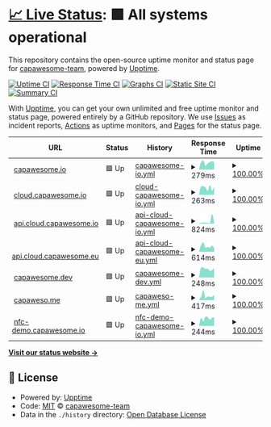 # [📈 Live Status](https://capawesome-team.github.io/status): <!--live status--> **🟩 All systems operational**

This repository contains the open-source uptime monitor and status page for [capawesome-team](https://capawesome-team.github.io/status), powered by [Upptime](https://github.com/upptime/upptime).

[![Uptime CI](https://github.com/capawesome-team/status/workflows/Uptime%20CI/badge.svg)](https://github.com/capawesome-team/status/actions?query=workflow%3A%22Uptime+CI%22)
[![Response Time CI](https://github.com/capawesome-team/status/workflows/Response%20Time%20CI/badge.svg)](https://github.com/capawesome-team/status/actions?query=workflow%3A%22Response+Time+CI%22)
[![Graphs CI](https://github.com/capawesome-team/status/workflows/Graphs%20CI/badge.svg)](https://github.com/capawesome-team/status/actions?query=workflow%3A%22Graphs+CI%22)
[![Static Site CI](https://github.com/capawesome-team/status/workflows/Static%20Site%20CI/badge.svg)](https://github.com/capawesome-team/status/actions?query=workflow%3A%22Static+Site+CI%22)
[![Summary CI](https://github.com/capawesome-team/status/workflows/Summary%20CI/badge.svg)](https://github.com/capawesome-team/status/actions?query=workflow%3A%22Summary+CI%22)

With [Upptime](https://upptime.js.org), you can get your own unlimited and free uptime monitor and status page, powered entirely by a GitHub repository. We use [Issues](https://github.com/capawesome-team/status/issues) as incident reports, [Actions](https://github.com/capawesome-team/status/actions) as uptime monitors, and [Pages](https://capawesome-team.github.io/status) for the status page.

<!--start: status pages-->
<!-- This summary is generated by Upptime (https://github.com/upptime/upptime) -->
<!-- Do not edit this manually, your changes will be overwritten -->
<!-- prettier-ignore -->
| URL | Status | History | Response Time | Uptime |
| --- | ------ | ------- | ------------- | ------ |
| <img alt="" src="https://icons.duckduckgo.com/ip3/capawesome.io.ico" height="13"> [capawesome.io](https://capawesome.io) | 🟩 Up | [capawesome-io.yml](https://github.com/capawesome-team/status/commits/HEAD/history/capawesome-io.yml) | <details><summary><img alt="Response time graph" src="./graphs/capawesome-io/response-time-week.png" height="20"> 279ms</summary><br><a href="https://status.capawesome.io/history/capawesome-io"><img alt="Response time 285" src="https://img.shields.io/endpoint?url=https%3A%2F%2Fraw.githubusercontent.com%2Fcapawesome-team%2Fstatus%2FHEAD%2Fapi%2Fcapawesome-io%2Fresponse-time.json"></a><br><a href="https://status.capawesome.io/history/capawesome-io"><img alt="24-hour response time 322" src="https://img.shields.io/endpoint?url=https%3A%2F%2Fraw.githubusercontent.com%2Fcapawesome-team%2Fstatus%2FHEAD%2Fapi%2Fcapawesome-io%2Fresponse-time-day.json"></a><br><a href="https://status.capawesome.io/history/capawesome-io"><img alt="7-day response time 279" src="https://img.shields.io/endpoint?url=https%3A%2F%2Fraw.githubusercontent.com%2Fcapawesome-team%2Fstatus%2FHEAD%2Fapi%2Fcapawesome-io%2Fresponse-time-week.json"></a><br><a href="https://status.capawesome.io/history/capawesome-io"><img alt="30-day response time 257" src="https://img.shields.io/endpoint?url=https%3A%2F%2Fraw.githubusercontent.com%2Fcapawesome-team%2Fstatus%2FHEAD%2Fapi%2Fcapawesome-io%2Fresponse-time-month.json"></a><br><a href="https://status.capawesome.io/history/capawesome-io"><img alt="1-year response time 215" src="https://img.shields.io/endpoint?url=https%3A%2F%2Fraw.githubusercontent.com%2Fcapawesome-team%2Fstatus%2FHEAD%2Fapi%2Fcapawesome-io%2Fresponse-time-year.json"></a></details> | <details><summary><a href="https://status.capawesome.io/history/capawesome-io">100.00%</a></summary><a href="https://status.capawesome.io/history/capawesome-io"><img alt="All-time uptime 100.00%" src="https://img.shields.io/endpoint?url=https%3A%2F%2Fraw.githubusercontent.com%2Fcapawesome-team%2Fstatus%2FHEAD%2Fapi%2Fcapawesome-io%2Fuptime.json"></a><br><a href="https://status.capawesome.io/history/capawesome-io"><img alt="24-hour uptime 100.00%" src="https://img.shields.io/endpoint?url=https%3A%2F%2Fraw.githubusercontent.com%2Fcapawesome-team%2Fstatus%2FHEAD%2Fapi%2Fcapawesome-io%2Fuptime-day.json"></a><br><a href="https://status.capawesome.io/history/capawesome-io"><img alt="7-day uptime 100.00%" src="https://img.shields.io/endpoint?url=https%3A%2F%2Fraw.githubusercontent.com%2Fcapawesome-team%2Fstatus%2FHEAD%2Fapi%2Fcapawesome-io%2Fuptime-week.json"></a><br><a href="https://status.capawesome.io/history/capawesome-io"><img alt="30-day uptime 100.00%" src="https://img.shields.io/endpoint?url=https%3A%2F%2Fraw.githubusercontent.com%2Fcapawesome-team%2Fstatus%2FHEAD%2Fapi%2Fcapawesome-io%2Fuptime-month.json"></a><br><a href="https://status.capawesome.io/history/capawesome-io"><img alt="1-year uptime 100.00%" src="https://img.shields.io/endpoint?url=https%3A%2F%2Fraw.githubusercontent.com%2Fcapawesome-team%2Fstatus%2FHEAD%2Fapi%2Fcapawesome-io%2Fuptime-year.json"></a></details>
| <img alt="" src="https://icons.duckduckgo.com/ip3/cloud.capawesome.io.ico" height="13"> [cloud.capawesome.io](https://cloud.capawesome.io) | 🟩 Up | [cloud-capawesome-io.yml](https://github.com/capawesome-team/status/commits/HEAD/history/cloud-capawesome-io.yml) | <details><summary><img alt="Response time graph" src="./graphs/cloud-capawesome-io/response-time-week.png" height="20"> 263ms</summary><br><a href="https://status.capawesome.io/history/cloud-capawesome-io"><img alt="Response time 230" src="https://img.shields.io/endpoint?url=https%3A%2F%2Fraw.githubusercontent.com%2Fcapawesome-team%2Fstatus%2FHEAD%2Fapi%2Fcloud-capawesome-io%2Fresponse-time.json"></a><br><a href="https://status.capawesome.io/history/cloud-capawesome-io"><img alt="24-hour response time 264" src="https://img.shields.io/endpoint?url=https%3A%2F%2Fraw.githubusercontent.com%2Fcapawesome-team%2Fstatus%2FHEAD%2Fapi%2Fcloud-capawesome-io%2Fresponse-time-day.json"></a><br><a href="https://status.capawesome.io/history/cloud-capawesome-io"><img alt="7-day response time 263" src="https://img.shields.io/endpoint?url=https%3A%2F%2Fraw.githubusercontent.com%2Fcapawesome-team%2Fstatus%2FHEAD%2Fapi%2Fcloud-capawesome-io%2Fresponse-time-week.json"></a><br><a href="https://status.capawesome.io/history/cloud-capawesome-io"><img alt="30-day response time 223" src="https://img.shields.io/endpoint?url=https%3A%2F%2Fraw.githubusercontent.com%2Fcapawesome-team%2Fstatus%2FHEAD%2Fapi%2Fcloud-capawesome-io%2Fresponse-time-month.json"></a><br><a href="https://status.capawesome.io/history/cloud-capawesome-io"><img alt="1-year response time 230" src="https://img.shields.io/endpoint?url=https%3A%2F%2Fraw.githubusercontent.com%2Fcapawesome-team%2Fstatus%2FHEAD%2Fapi%2Fcloud-capawesome-io%2Fresponse-time-year.json"></a></details> | <details><summary><a href="https://status.capawesome.io/history/cloud-capawesome-io">100.00%</a></summary><a href="https://status.capawesome.io/history/cloud-capawesome-io"><img alt="All-time uptime 100.00%" src="https://img.shields.io/endpoint?url=https%3A%2F%2Fraw.githubusercontent.com%2Fcapawesome-team%2Fstatus%2FHEAD%2Fapi%2Fcloud-capawesome-io%2Fuptime.json"></a><br><a href="https://status.capawesome.io/history/cloud-capawesome-io"><img alt="24-hour uptime 100.00%" src="https://img.shields.io/endpoint?url=https%3A%2F%2Fraw.githubusercontent.com%2Fcapawesome-team%2Fstatus%2FHEAD%2Fapi%2Fcloud-capawesome-io%2Fuptime-day.json"></a><br><a href="https://status.capawesome.io/history/cloud-capawesome-io"><img alt="7-day uptime 100.00%" src="https://img.shields.io/endpoint?url=https%3A%2F%2Fraw.githubusercontent.com%2Fcapawesome-team%2Fstatus%2FHEAD%2Fapi%2Fcloud-capawesome-io%2Fuptime-week.json"></a><br><a href="https://status.capawesome.io/history/cloud-capawesome-io"><img alt="30-day uptime 100.00%" src="https://img.shields.io/endpoint?url=https%3A%2F%2Fraw.githubusercontent.com%2Fcapawesome-team%2Fstatus%2FHEAD%2Fapi%2Fcloud-capawesome-io%2Fuptime-month.json"></a><br><a href="https://status.capawesome.io/history/cloud-capawesome-io"><img alt="1-year uptime 100.00%" src="https://img.shields.io/endpoint?url=https%3A%2F%2Fraw.githubusercontent.com%2Fcapawesome-team%2Fstatus%2FHEAD%2Fapi%2Fcloud-capawesome-io%2Fuptime-year.json"></a></details>
| <img alt="" src="https://icons.duckduckgo.com/ip3/api.cloud.capawesome.io.ico" height="13"> [api.cloud.capawesome.io](https://api.cloud.capawesome.io) | 🟩 Up | [api-cloud-capawesome-io.yml](https://github.com/capawesome-team/status/commits/HEAD/history/api-cloud-capawesome-io.yml) | <details><summary><img alt="Response time graph" src="./graphs/api-cloud-capawesome-io/response-time-week.png" height="20"> 824ms</summary><br><a href="https://status.capawesome.io/history/api-cloud-capawesome-io"><img alt="Response time 252" src="https://img.shields.io/endpoint?url=https%3A%2F%2Fraw.githubusercontent.com%2Fcapawesome-team%2Fstatus%2FHEAD%2Fapi%2Fapi-cloud-capawesome-io%2Fresponse-time.json"></a><br><a href="https://status.capawesome.io/history/api-cloud-capawesome-io"><img alt="24-hour response time 180" src="https://img.shields.io/endpoint?url=https%3A%2F%2Fraw.githubusercontent.com%2Fcapawesome-team%2Fstatus%2FHEAD%2Fapi%2Fapi-cloud-capawesome-io%2Fresponse-time-day.json"></a><br><a href="https://status.capawesome.io/history/api-cloud-capawesome-io"><img alt="7-day response time 824" src="https://img.shields.io/endpoint?url=https%3A%2F%2Fraw.githubusercontent.com%2Fcapawesome-team%2Fstatus%2FHEAD%2Fapi%2Fapi-cloud-capawesome-io%2Fresponse-time-week.json"></a><br><a href="https://status.capawesome.io/history/api-cloud-capawesome-io"><img alt="30-day response time 381" src="https://img.shields.io/endpoint?url=https%3A%2F%2Fraw.githubusercontent.com%2Fcapawesome-team%2Fstatus%2FHEAD%2Fapi%2Fapi-cloud-capawesome-io%2Fresponse-time-month.json"></a><br><a href="https://status.capawesome.io/history/api-cloud-capawesome-io"><img alt="1-year response time 252" src="https://img.shields.io/endpoint?url=https%3A%2F%2Fraw.githubusercontent.com%2Fcapawesome-team%2Fstatus%2FHEAD%2Fapi%2Fapi-cloud-capawesome-io%2Fresponse-time-year.json"></a></details> | <details><summary><a href="https://status.capawesome.io/history/api-cloud-capawesome-io">100.00%</a></summary><a href="https://status.capawesome.io/history/api-cloud-capawesome-io"><img alt="All-time uptime 100.00%" src="https://img.shields.io/endpoint?url=https%3A%2F%2Fraw.githubusercontent.com%2Fcapawesome-team%2Fstatus%2FHEAD%2Fapi%2Fapi-cloud-capawesome-io%2Fuptime.json"></a><br><a href="https://status.capawesome.io/history/api-cloud-capawesome-io"><img alt="24-hour uptime 100.00%" src="https://img.shields.io/endpoint?url=https%3A%2F%2Fraw.githubusercontent.com%2Fcapawesome-team%2Fstatus%2FHEAD%2Fapi%2Fapi-cloud-capawesome-io%2Fuptime-day.json"></a><br><a href="https://status.capawesome.io/history/api-cloud-capawesome-io"><img alt="7-day uptime 100.00%" src="https://img.shields.io/endpoint?url=https%3A%2F%2Fraw.githubusercontent.com%2Fcapawesome-team%2Fstatus%2FHEAD%2Fapi%2Fapi-cloud-capawesome-io%2Fuptime-week.json"></a><br><a href="https://status.capawesome.io/history/api-cloud-capawesome-io"><img alt="30-day uptime 100.00%" src="https://img.shields.io/endpoint?url=https%3A%2F%2Fraw.githubusercontent.com%2Fcapawesome-team%2Fstatus%2FHEAD%2Fapi%2Fapi-cloud-capawesome-io%2Fuptime-month.json"></a><br><a href="https://status.capawesome.io/history/api-cloud-capawesome-io"><img alt="1-year uptime 100.00%" src="https://img.shields.io/endpoint?url=https%3A%2F%2Fraw.githubusercontent.com%2Fcapawesome-team%2Fstatus%2FHEAD%2Fapi%2Fapi-cloud-capawesome-io%2Fuptime-year.json"></a></details>
| <img alt="" src="https://icons.duckduckgo.com/ip3/api.cloud.capawesome.eu.ico" height="13"> [api.cloud.capawesome.eu](https://api.cloud.capawesome.eu) | 🟩 Up | [api-cloud-capawesome-eu.yml](https://github.com/capawesome-team/status/commits/HEAD/history/api-cloud-capawesome-eu.yml) | <details><summary><img alt="Response time graph" src="./graphs/api-cloud-capawesome-eu/response-time-week.png" height="20"> 614ms</summary><br><a href="https://status.capawesome.io/history/api-cloud-capawesome-eu"><img alt="Response time 1794" src="https://img.shields.io/endpoint?url=https%3A%2F%2Fraw.githubusercontent.com%2Fcapawesome-team%2Fstatus%2FHEAD%2Fapi%2Fapi-cloud-capawesome-eu%2Fresponse-time.json"></a><br><a href="https://status.capawesome.io/history/api-cloud-capawesome-eu"><img alt="24-hour response time 607" src="https://img.shields.io/endpoint?url=https%3A%2F%2Fraw.githubusercontent.com%2Fcapawesome-team%2Fstatus%2FHEAD%2Fapi%2Fapi-cloud-capawesome-eu%2Fresponse-time-day.json"></a><br><a href="https://status.capawesome.io/history/api-cloud-capawesome-eu"><img alt="7-day response time 614" src="https://img.shields.io/endpoint?url=https%3A%2F%2Fraw.githubusercontent.com%2Fcapawesome-team%2Fstatus%2FHEAD%2Fapi%2Fapi-cloud-capawesome-eu%2Fresponse-time-week.json"></a><br><a href="https://status.capawesome.io/history/api-cloud-capawesome-eu"><img alt="30-day response time 2213" src="https://img.shields.io/endpoint?url=https%3A%2F%2Fraw.githubusercontent.com%2Fcapawesome-team%2Fstatus%2FHEAD%2Fapi%2Fapi-cloud-capawesome-eu%2Fresponse-time-month.json"></a><br><a href="https://status.capawesome.io/history/api-cloud-capawesome-eu"><img alt="1-year response time 1794" src="https://img.shields.io/endpoint?url=https%3A%2F%2Fraw.githubusercontent.com%2Fcapawesome-team%2Fstatus%2FHEAD%2Fapi%2Fapi-cloud-capawesome-eu%2Fresponse-time-year.json"></a></details> | <details><summary><a href="https://status.capawesome.io/history/api-cloud-capawesome-eu">100.00%</a></summary><a href="https://status.capawesome.io/history/api-cloud-capawesome-eu"><img alt="All-time uptime 99.66%" src="https://img.shields.io/endpoint?url=https%3A%2F%2Fraw.githubusercontent.com%2Fcapawesome-team%2Fstatus%2FHEAD%2Fapi%2Fapi-cloud-capawesome-eu%2Fuptime.json"></a><br><a href="https://status.capawesome.io/history/api-cloud-capawesome-eu"><img alt="24-hour uptime 100.00%" src="https://img.shields.io/endpoint?url=https%3A%2F%2Fraw.githubusercontent.com%2Fcapawesome-team%2Fstatus%2FHEAD%2Fapi%2Fapi-cloud-capawesome-eu%2Fuptime-day.json"></a><br><a href="https://status.capawesome.io/history/api-cloud-capawesome-eu"><img alt="7-day uptime 100.00%" src="https://img.shields.io/endpoint?url=https%3A%2F%2Fraw.githubusercontent.com%2Fcapawesome-team%2Fstatus%2FHEAD%2Fapi%2Fapi-cloud-capawesome-eu%2Fuptime-week.json"></a><br><a href="https://status.capawesome.io/history/api-cloud-capawesome-eu"><img alt="30-day uptime 99.36%" src="https://img.shields.io/endpoint?url=https%3A%2F%2Fraw.githubusercontent.com%2Fcapawesome-team%2Fstatus%2FHEAD%2Fapi%2Fapi-cloud-capawesome-eu%2Fuptime-month.json"></a><br><a href="https://status.capawesome.io/history/api-cloud-capawesome-eu"><img alt="1-year uptime 99.66%" src="https://img.shields.io/endpoint?url=https%3A%2F%2Fraw.githubusercontent.com%2Fcapawesome-team%2Fstatus%2FHEAD%2Fapi%2Fapi-cloud-capawesome-eu%2Fuptime-year.json"></a></details>
| <img alt="" src="https://icons.duckduckgo.com/ip3/capawesome.dev.ico" height="13"> [capawesome.dev](https://capawesome.dev) | 🟩 Up | [capawesome-dev.yml](https://github.com/capawesome-team/status/commits/HEAD/history/capawesome-dev.yml) | <details><summary><img alt="Response time graph" src="./graphs/capawesome-dev/response-time-week.png" height="20"> 248ms</summary><br><a href="https://status.capawesome.io/history/capawesome-dev"><img alt="Response time 255" src="https://img.shields.io/endpoint?url=https%3A%2F%2Fraw.githubusercontent.com%2Fcapawesome-team%2Fstatus%2FHEAD%2Fapi%2Fcapawesome-dev%2Fresponse-time.json"></a><br><a href="https://status.capawesome.io/history/capawesome-dev"><img alt="24-hour response time 250" src="https://img.shields.io/endpoint?url=https%3A%2F%2Fraw.githubusercontent.com%2Fcapawesome-team%2Fstatus%2FHEAD%2Fapi%2Fcapawesome-dev%2Fresponse-time-day.json"></a><br><a href="https://status.capawesome.io/history/capawesome-dev"><img alt="7-day response time 248" src="https://img.shields.io/endpoint?url=https%3A%2F%2Fraw.githubusercontent.com%2Fcapawesome-team%2Fstatus%2FHEAD%2Fapi%2Fcapawesome-dev%2Fresponse-time-week.json"></a><br><a href="https://status.capawesome.io/history/capawesome-dev"><img alt="30-day response time 255" src="https://img.shields.io/endpoint?url=https%3A%2F%2Fraw.githubusercontent.com%2Fcapawesome-team%2Fstatus%2FHEAD%2Fapi%2Fcapawesome-dev%2Fresponse-time-month.json"></a><br><a href="https://status.capawesome.io/history/capawesome-dev"><img alt="1-year response time 255" src="https://img.shields.io/endpoint?url=https%3A%2F%2Fraw.githubusercontent.com%2Fcapawesome-team%2Fstatus%2FHEAD%2Fapi%2Fcapawesome-dev%2Fresponse-time-year.json"></a></details> | <details><summary><a href="https://status.capawesome.io/history/capawesome-dev">100.00%</a></summary><a href="https://status.capawesome.io/history/capawesome-dev"><img alt="All-time uptime 100.00%" src="https://img.shields.io/endpoint?url=https%3A%2F%2Fraw.githubusercontent.com%2Fcapawesome-team%2Fstatus%2FHEAD%2Fapi%2Fcapawesome-dev%2Fuptime.json"></a><br><a href="https://status.capawesome.io/history/capawesome-dev"><img alt="24-hour uptime 100.00%" src="https://img.shields.io/endpoint?url=https%3A%2F%2Fraw.githubusercontent.com%2Fcapawesome-team%2Fstatus%2FHEAD%2Fapi%2Fcapawesome-dev%2Fuptime-day.json"></a><br><a href="https://status.capawesome.io/history/capawesome-dev"><img alt="7-day uptime 100.00%" src="https://img.shields.io/endpoint?url=https%3A%2F%2Fraw.githubusercontent.com%2Fcapawesome-team%2Fstatus%2FHEAD%2Fapi%2Fcapawesome-dev%2Fuptime-week.json"></a><br><a href="https://status.capawesome.io/history/capawesome-dev"><img alt="30-day uptime 100.00%" src="https://img.shields.io/endpoint?url=https%3A%2F%2Fraw.githubusercontent.com%2Fcapawesome-team%2Fstatus%2FHEAD%2Fapi%2Fcapawesome-dev%2Fuptime-month.json"></a><br><a href="https://status.capawesome.io/history/capawesome-dev"><img alt="1-year uptime 100.00%" src="https://img.shields.io/endpoint?url=https%3A%2F%2Fraw.githubusercontent.com%2Fcapawesome-team%2Fstatus%2FHEAD%2Fapi%2Fcapawesome-dev%2Fuptime-year.json"></a></details>
| <img alt="" src="https://icons.duckduckgo.com/ip3/capaweso.me.ico" height="13"> [capaweso.me](https://capaweso.me) | 🟩 Up | [capaweso-me.yml](https://github.com/capawesome-team/status/commits/HEAD/history/capaweso-me.yml) | <details><summary><img alt="Response time graph" src="./graphs/capaweso-me/response-time-week.png" height="20"> 417ms</summary><br><a href="https://status.capawesome.io/history/capaweso-me"><img alt="Response time 365" src="https://img.shields.io/endpoint?url=https%3A%2F%2Fraw.githubusercontent.com%2Fcapawesome-team%2Fstatus%2FHEAD%2Fapi%2Fcapaweso-me%2Fresponse-time.json"></a><br><a href="https://status.capawesome.io/history/capaweso-me"><img alt="24-hour response time 307" src="https://img.shields.io/endpoint?url=https%3A%2F%2Fraw.githubusercontent.com%2Fcapawesome-team%2Fstatus%2FHEAD%2Fapi%2Fcapaweso-me%2Fresponse-time-day.json"></a><br><a href="https://status.capawesome.io/history/capaweso-me"><img alt="7-day response time 417" src="https://img.shields.io/endpoint?url=https%3A%2F%2Fraw.githubusercontent.com%2Fcapawesome-team%2Fstatus%2FHEAD%2Fapi%2Fcapaweso-me%2Fresponse-time-week.json"></a><br><a href="https://status.capawesome.io/history/capaweso-me"><img alt="30-day response time 365" src="https://img.shields.io/endpoint?url=https%3A%2F%2Fraw.githubusercontent.com%2Fcapawesome-team%2Fstatus%2FHEAD%2Fapi%2Fcapaweso-me%2Fresponse-time-month.json"></a><br><a href="https://status.capawesome.io/history/capaweso-me"><img alt="1-year response time 365" src="https://img.shields.io/endpoint?url=https%3A%2F%2Fraw.githubusercontent.com%2Fcapawesome-team%2Fstatus%2FHEAD%2Fapi%2Fcapaweso-me%2Fresponse-time-year.json"></a></details> | <details><summary><a href="https://status.capawesome.io/history/capaweso-me">100.00%</a></summary><a href="https://status.capawesome.io/history/capaweso-me"><img alt="All-time uptime 100.00%" src="https://img.shields.io/endpoint?url=https%3A%2F%2Fraw.githubusercontent.com%2Fcapawesome-team%2Fstatus%2FHEAD%2Fapi%2Fcapaweso-me%2Fuptime.json"></a><br><a href="https://status.capawesome.io/history/capaweso-me"><img alt="24-hour uptime 100.00%" src="https://img.shields.io/endpoint?url=https%3A%2F%2Fraw.githubusercontent.com%2Fcapawesome-team%2Fstatus%2FHEAD%2Fapi%2Fcapaweso-me%2Fuptime-day.json"></a><br><a href="https://status.capawesome.io/history/capaweso-me"><img alt="7-day uptime 100.00%" src="https://img.shields.io/endpoint?url=https%3A%2F%2Fraw.githubusercontent.com%2Fcapawesome-team%2Fstatus%2FHEAD%2Fapi%2Fcapaweso-me%2Fuptime-week.json"></a><br><a href="https://status.capawesome.io/history/capaweso-me"><img alt="30-day uptime 100.00%" src="https://img.shields.io/endpoint?url=https%3A%2F%2Fraw.githubusercontent.com%2Fcapawesome-team%2Fstatus%2FHEAD%2Fapi%2Fcapaweso-me%2Fuptime-month.json"></a><br><a href="https://status.capawesome.io/history/capaweso-me"><img alt="1-year uptime 100.00%" src="https://img.shields.io/endpoint?url=https%3A%2F%2Fraw.githubusercontent.com%2Fcapawesome-team%2Fstatus%2FHEAD%2Fapi%2Fcapaweso-me%2Fuptime-year.json"></a></details>
| <img alt="" src="https://icons.duckduckgo.com/ip3/nfc-demo.capawesome.io.ico" height="13"> [nfc-demo.capawesome.io](https://nfc-demo.capawesome.io) | 🟩 Up | [nfc-demo-capawesome-io.yml](https://github.com/capawesome-team/status/commits/HEAD/history/nfc-demo-capawesome-io.yml) | <details><summary><img alt="Response time graph" src="./graphs/nfc-demo-capawesome-io/response-time-week.png" height="20"> 244ms</summary><br><a href="https://status.capawesome.io/history/nfc-demo-capawesome-io"><img alt="Response time 306" src="https://img.shields.io/endpoint?url=https%3A%2F%2Fraw.githubusercontent.com%2Fcapawesome-team%2Fstatus%2FHEAD%2Fapi%2Fnfc-demo-capawesome-io%2Fresponse-time.json"></a><br><a href="https://status.capawesome.io/history/nfc-demo-capawesome-io"><img alt="24-hour response time 160" src="https://img.shields.io/endpoint?url=https%3A%2F%2Fraw.githubusercontent.com%2Fcapawesome-team%2Fstatus%2FHEAD%2Fapi%2Fnfc-demo-capawesome-io%2Fresponse-time-day.json"></a><br><a href="https://status.capawesome.io/history/nfc-demo-capawesome-io"><img alt="7-day response time 244" src="https://img.shields.io/endpoint?url=https%3A%2F%2Fraw.githubusercontent.com%2Fcapawesome-team%2Fstatus%2FHEAD%2Fapi%2Fnfc-demo-capawesome-io%2Fresponse-time-week.json"></a><br><a href="https://status.capawesome.io/history/nfc-demo-capawesome-io"><img alt="30-day response time 220" src="https://img.shields.io/endpoint?url=https%3A%2F%2Fraw.githubusercontent.com%2Fcapawesome-team%2Fstatus%2FHEAD%2Fapi%2Fnfc-demo-capawesome-io%2Fresponse-time-month.json"></a><br><a href="https://status.capawesome.io/history/nfc-demo-capawesome-io"><img alt="1-year response time 263" src="https://img.shields.io/endpoint?url=https%3A%2F%2Fraw.githubusercontent.com%2Fcapawesome-team%2Fstatus%2FHEAD%2Fapi%2Fnfc-demo-capawesome-io%2Fresponse-time-year.json"></a></details> | <details><summary><a href="https://status.capawesome.io/history/nfc-demo-capawesome-io">100.00%</a></summary><a href="https://status.capawesome.io/history/nfc-demo-capawesome-io"><img alt="All-time uptime 99.98%" src="https://img.shields.io/endpoint?url=https%3A%2F%2Fraw.githubusercontent.com%2Fcapawesome-team%2Fstatus%2FHEAD%2Fapi%2Fnfc-demo-capawesome-io%2Fuptime.json"></a><br><a href="https://status.capawesome.io/history/nfc-demo-capawesome-io"><img alt="24-hour uptime 100.00%" src="https://img.shields.io/endpoint?url=https%3A%2F%2Fraw.githubusercontent.com%2Fcapawesome-team%2Fstatus%2FHEAD%2Fapi%2Fnfc-demo-capawesome-io%2Fuptime-day.json"></a><br><a href="https://status.capawesome.io/history/nfc-demo-capawesome-io"><img alt="7-day uptime 100.00%" src="https://img.shields.io/endpoint?url=https%3A%2F%2Fraw.githubusercontent.com%2Fcapawesome-team%2Fstatus%2FHEAD%2Fapi%2Fnfc-demo-capawesome-io%2Fuptime-week.json"></a><br><a href="https://status.capawesome.io/history/nfc-demo-capawesome-io"><img alt="30-day uptime 100.00%" src="https://img.shields.io/endpoint?url=https%3A%2F%2Fraw.githubusercontent.com%2Fcapawesome-team%2Fstatus%2FHEAD%2Fapi%2Fnfc-demo-capawesome-io%2Fuptime-month.json"></a><br><a href="https://status.capawesome.io/history/nfc-demo-capawesome-io"><img alt="1-year uptime 99.95%" src="https://img.shields.io/endpoint?url=https%3A%2F%2Fraw.githubusercontent.com%2Fcapawesome-team%2Fstatus%2FHEAD%2Fapi%2Fnfc-demo-capawesome-io%2Fuptime-year.json"></a></details>

<!--end: status pages-->

[**Visit our status website →**](https://capawesome-team.github.io/status)

## 📄 License

- Powered by: [Upptime](https://github.com/upptime/upptime)
- Code: [MIT](./LICENSE) © [capawesome-team](https://capawesome-team.github.io/status)
- Data in the `./history` directory: [Open Database License](https://opendatacommons.org/licenses/odbl/1-0/)
